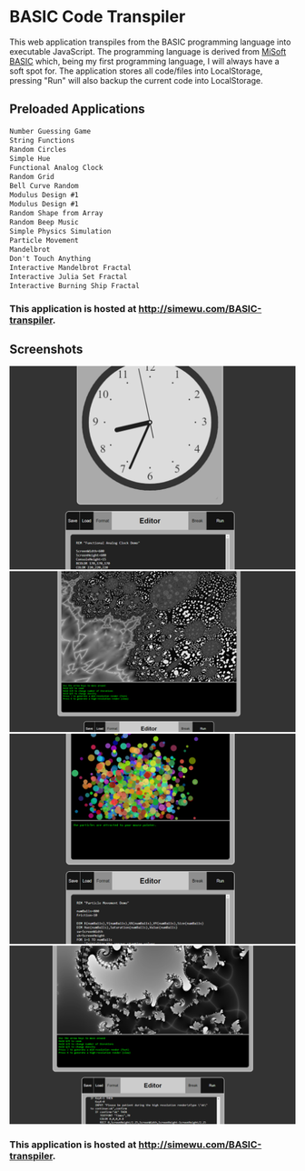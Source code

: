 # BASIC Code Transpiler
This web application transpiles from the BASIC programming language into executable JavaScript. The programming language is derived from [MiSoft BASIC](https://apps.apple.com/us/app/basic/id362411238) which, being my first programming language, I will always have a soft spot for. The application stores all code/files into LocalStorage, pressing "Run" will also backup the current code into LocalStorage.


## Preloaded Applications
```
Number Guessing Game
String Functions
Random Circles
Simple Hue
Functional Analog Clock
Random Grid
Bell Curve Random
Modulus Design #1
Modulus Design #1
Random Shape from Array
Random Beep Music
Simple Physics Simulation
Particle Movement
Mandelbrot
Don't Touch Anything
Interactive Mandelbrot Fractal
Interactive Julia Set Fractal
Interactive Burning Ship Fractal
```
### This application is hosted at http://simewu.com/BASIC-transpiler.

## Screenshots
![](/screenshots/1.png)
![](/screenshots/2.png)
![](/screenshots/3.png)
![](/screenshots/4.png)

### This application is hosted at http://simewu.com/BASIC-transpiler.
